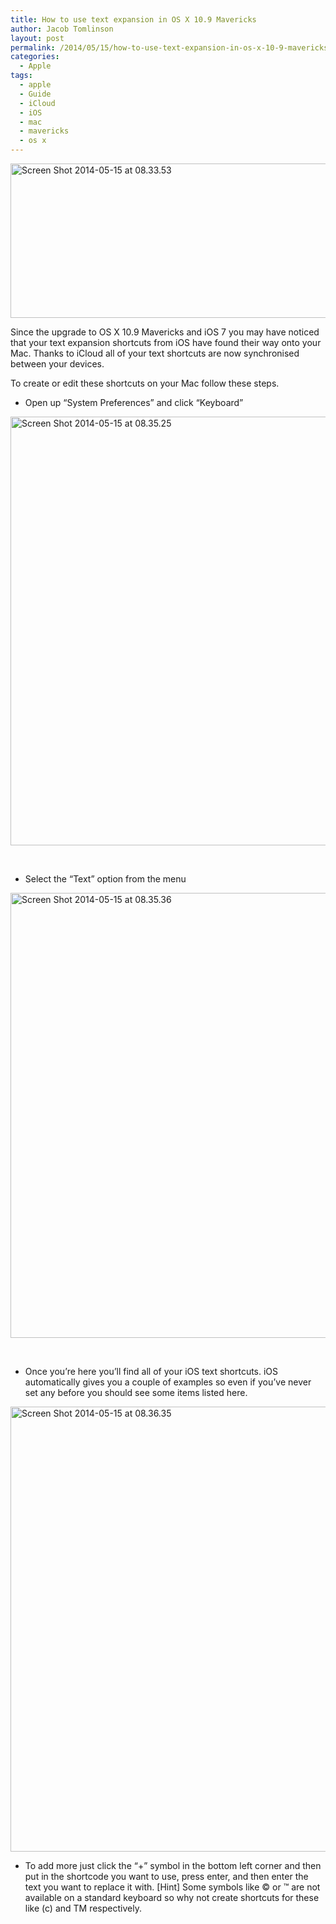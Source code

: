```yaml
---
title: How to use text expansion in OS X 10.9 Mavericks
author: Jacob Tomlinson
layout: post
permalink: /2014/05/15/how-to-use-text-expansion-in-os-x-10-9-mavericks/
categories:
  - Apple
tags:
  - apple
  - Guide
  - iCloud
  - iOS
  - mac
  - mavericks
  - os x
---
```

<a href="http://www.jacobtomlinson.co.uk/2014/05/15/how-to-use-text-expansion-in-os-x-10-9-mavericks/screen-shot-2014-05-15-at-08-33-53/" rel="attachment wp-att-825"><img class="alignnone size-full wp-image-825" alt="Screen Shot 2014-05-15 at 08.33.53" src="http://www.jacobtomlinson.co.uk/wp-content/uploads/2014/05/Screen-Shot-2014-05-15-at-08.33.53-e1400140379119.png" width="1014" height="247" /></a>

Since the upgrade to OS X 10.9 Mavericks and iOS 7 you may have noticed that your text expansion shortcuts from iOS have found their way onto your Mac. Thanks to iCloud all of your text shortcuts are now synchronised between your devices.

To create or edit these shortcuts on your Mac follow these steps.

*   Open up &#8220;System Preferences&#8221; and click &#8220;Keyboard&#8221;

<a href="http://www.jacobtomlinson.co.uk/2014/05/15/how-to-use-text-expansion-in-os-x-10-9-mavericks/screen-shot-2014-05-15-at-08-35-25-2/" rel="attachment wp-att-830"><img class="alignnone size-full wp-image-830" alt="Screen Shot 2014-05-15 at 08.35.25" src="http://www.jacobtomlinson.co.uk/wp-content/uploads/2014/05/Screen-Shot-2014-05-15-at-08.35.251-e1400140470968.png" width="781" height="686" /></a>

&nbsp;

*   Select the &#8220;Text&#8221; option from the menu

<a href="http://www.jacobtomlinson.co.uk/2014/05/15/how-to-use-text-expansion-in-os-x-10-9-mavericks/screen-shot-2014-05-15-at-08-35-36-2/" rel="attachment wp-att-831"><img class="alignnone size-full wp-image-831" alt="Screen Shot 2014-05-15 at 08.35.36" src="http://www.jacobtomlinson.co.uk/wp-content/uploads/2014/05/Screen-Shot-2014-05-15-at-08.35.361.png" width="782" height="712" /></a>

&nbsp;

*   Once you&#8217;re here you&#8217;ll find all of your iOS text shortcuts. iOS automatically gives you a couple of examples so even if you&#8217;ve never set any before you should see some items listed here.

<a href="http://www.jacobtomlinson.co.uk/2014/05/15/how-to-use-text-expansion-in-os-x-10-9-mavericks/screen-shot-2014-05-15-at-08-36-35/" rel="attachment wp-att-828"><img class="alignnone size-full wp-image-828" alt="Screen Shot 2014-05-15 at 08.36.35" src="http://www.jacobtomlinson.co.uk/wp-content/uploads/2014/05/Screen-Shot-2014-05-15-at-08.36.35.png" width="782" height="712" /></a>

*   To add more just click the &#8220;+&#8221; symbol in the bottom left corner and then put in the shortcode you want to use, press enter, and then enter the text you want to replace it with. [Hint] Some symbols like © or ™ are not available on a standard keyboard so why not create shortcuts for these like (c) and TM respectively.